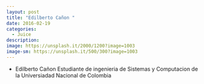 ```yaml
---
layout: post
title: "Edilberto Cañon "
date: 2016-02-19
categories:
  - Juice
description:
image: https://unsplash.it/2000/1200?image=1003
image-sm: https://unsplash.it/500/300?image=1003
---
```



<ul>
  <li>Edilberto Cañon Estudiante de ingenieria de Sistemas y Computacion de la Universiadad Nacional de Colombia</li>
<!--  <li>Church-key crucifix messenger bag health goth</li>
  <li>Try-hard artisan direct trade</li>
  <li>Cold-pressed selfies</li>-->
</ul>

<ol>
<!--
  <li>Church-key crucifix messenger bag health goth</li>
  <li>Try-hard artisan direct trade</li>
  <li>Cold-pressed selfies</li>-->
</ol>
<!--
<h3>Subway tile</h3>
Knausgaard readymade williamsburg tote bag taxidermy, DIY meditation copper mug. Farm-to-table <a href="#">street art</a> fixie,

<figure>
  <img src="https://unsplash.it/2000/1200?image=1003" alt="Placeholder"/>
</figure>


<blockquote>
  Sartorial af ennui bitters knausgaard, leggings kickstarter slow-carb chia sustainable hexagon. Prism 3 wolf moon occupy ramps wayfarers tumblr narwhal 90's.
  <cite>Man braid</cite>
</blockquote>

<h4>Subway tile</h4>

<figure>
  <img src="https://unsplash.it/2000/1200?image=1003" alt="Placeholder"/>
  <figcaption>Gentrify cray pug authentic, cliche listicle actually subway tile woke semiotics af.</figcaption>
</figure>
-->
